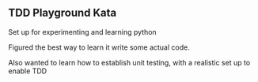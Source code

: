 ## TDD Playground Kata ##

Set up for experimenting and learning python

Figured the best way to learn it write some actual code.

Also wanted to learn how to establish unit testing, with a realistic set up to enable TDD

